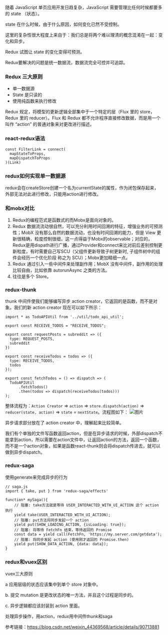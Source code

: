 随着 JavaScript 单页应用开发日趋复杂，JavaScript 需要管理比任何时候都要多的 state （状态）。

state 在什么时候，由于什么原因，如何变化已然不受控制。

这里的复杂性很大程度上来自于：我们总是将两个难以理清的概念混淆在一起：变化和异步。

Redux 试图让 state 的变化变得可预测。

Redux要解决的问题是统一数据流，数据流完全可控并可追踪。

### Redux 三大原则

- 单一数据源
- State 是只读的
- 使用纯函数来执行修改

Redux 规定，将模型的更新逻辑全部集中于一个特定的层（Flux 里的 store，Redux 里的 reducer）。Flux 和 Redux 都不允许程序直接修改数据，而是用一个叫作 “action” 的普通对象来对更改进行描述。

### react-redux语法
```
const FilterLink = connect(
  mapStateToProps,
  mapDispatchToProps
)(Link)
```

### redux如何实现单一数据源
redux会在createStore创建一个名为currentState的属性，作为闭包保存起来，外部无法对此进行修改，只能用action进行修改。

### 和mobx对比

1. Redux的编程范式是函数式的而Mobx是面向对象的。
3. Redux 数据流流动很自然，可以充分利用时间回溯的特征，增强业务的可预测性；MobX 没有那么自然的数据流动，也没有时间回溯的能力，但是 View 更新很精确，粒度控制很细，这一点得益于Mobx的observable；对应的，Redux是用dispath进行广播，通过Provider和connect来比对前后差别控制更新粒度，有时需要自己写SCU（父组件更新导致子树更新时, 子组件树中的组件会经历一个优化阶段 称之为 SCU）；Mobx更加精细一点。
4. Redux 通过引入一些中间件来处理副作用；MobX  没有中间件，副作用的处理比较自由，比如依靠 autorunAsync 之类的方法。
6. 往往是多个 Store。


### redux-thunk
thunk 中间件使我们能够编写异步 action creator，它返回的是函数，而不是对象。我们的新 action creator 现在可以如下所示：
```
import * as TodoAPIUtil from '../util/todo_api_util';

export const RECEIVE_TODOS = "RECEIVE_TODOS";

export const requestPosts = subreddit => ({
  type: REQUEST_POSTS,
  subreddit
})

export const receiveTodos = todos => ({
  type: RECEIVE_TODOS,
  todos
});

export const fetchTodos = () => dispatch => (
  TodoAPIUtil
      .fetchTodos()
      .then(todos => dispatch(receiveTodos(todos)))
);
```

整体流程为：```Action Creator``` => ```action``` => ```store.dispatch(action)``` => ```reducer(state, action)``` => ```state``` = ```nextState```。流程图如下：
![图片](https://user-gold-cdn.xitu.io/2019/12/4/16ed0337d289e409?imageView2/0/w/1280/h/960/format/webp/ignore-error/1)

异步请求部分放在了  action  creator  中，理解起来比较简单。

我们有个单独的文件写函数返回action，但是在异步请求的时候，外部dispatch不能拿到action，所以需要在action文件中，让返回action的方法，返回一个函数，而不是一个action对象，如果是函数react-thunk则会将dispatch传进去，就可以做到异步dispatch。

### redux-saga

使用generate来完成异步的行为
```
// saga.js
import { take, put } from 'redux-saga/effects'

function* mySaga(){ 
    // 阻塞: take方法就是等待 USER_INTERACTED_WITH_UI_ACTION 这个 action 执行
    yield take(USER_INTERACTED_WITH_UI_ACTION);
    // 阻塞: put方法将同步发起一个 action
    yield put(SHOW_LOADING_ACTION, {isLoading: true});
    // 阻塞: 将等待 FetchFn 结束，等待返回的 Promise
    const data = yield call(FetchFn, 'https://my.server.com/getdata');
    // 阻塞: 将同步发起 action (使用刚才返回的 Promise.then)
    yield put(SHOW_DATA_ACTION, {data: data});
}
```

### redux和vuex区别
vuex三大原则

a 应用层级的状态应该集中到单个 store 对象中。

b. 提交 mutation
是更改状态的唯一方法，并且这个过程是同步的。

c. 异步逻辑都应该封装到 action 里面。

处理异步操作，用action，redux用中间件thunk和saga

参考链接：https://blog.csdn.net/weixin_44369568/article/details/90713881